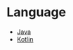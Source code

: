 # Language

* [Java](https://github.com/Hae-gun/TIL/tree/master/Language/java)
* [Kotlin](https://github.com/Hae-gun/TIL/tree/master/Language/Kotlin)